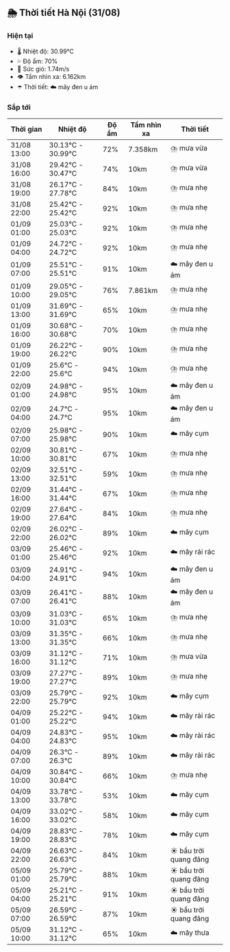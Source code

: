 ## 🌦️ Thời tiết Hà Nội (31/08)

### Hiện tại

- 🌡️ Nhiệt độ: 30.99℃
- 💦 Độ ẩm: 70%
- 💨 Sức gió: 1.74m/s
- 👁️ Tầm nhìn xa: 6.162km
- ☂️ Thời tiết: ☁️ mây đen u ám

### Sắp tới

| Thời gian | Nhiệt độ | Độ ẩm | Tầm nhìn xa | Thời tiết |
| --- | --- | --- | --- | --- |
| 31/08 13:00 | 30.13℃ - 30.99℃ | 72% | 7.358km | ⛈️ mưa vừa |
| 31/08 16:00 | 29.42℃ - 30.47℃ | 74% | 10km | ⛈️ mưa vừa |
| 31/08 19:00 | 26.17℃ - 27.78℃ | 84% | 10km | ⛈️ mưa nhẹ |
| 31/08 22:00 | 25.42℃ - 25.42℃ | 92% | 10km | ⛈️ mưa nhẹ |
| 01/09 01:00 | 25.03℃ - 25.03℃ | 92% | 10km | ⛈️ mưa nhẹ |
| 01/09 04:00 | 24.72℃ - 24.72℃ | 92% | 10km | ⛈️ mưa nhẹ |
| 01/09 07:00 | 25.51℃ - 25.51℃ | 91% | 10km | ☁️ mây đen u ám |
| 01/09 10:00 | 29.05℃ - 29.05℃ | 76% | 7.861km | ⛈️ mưa nhẹ |
| 01/09 13:00 | 31.69℃ - 31.69℃ | 65% | 10km | ⛈️ mưa nhẹ |
| 01/09 16:00 | 30.68℃ - 30.68℃ | 70% | 10km | ⛈️ mưa nhẹ |
| 01/09 19:00 | 26.22℃ - 26.22℃ | 90% | 10km | ⛈️ mưa nhẹ |
| 01/09 22:00 | 25.6℃ - 25.6℃ | 94% | 10km | ⛈️ mưa nhẹ |
| 02/09 01:00 | 24.98℃ - 24.98℃ | 95% | 10km | ☁️ mây đen u ám |
| 02/09 04:00 | 24.7℃ - 24.7℃ | 95% | 10km | ☁️ mây đen u ám |
| 02/09 07:00 | 25.98℃ - 25.98℃ | 90% | 10km | ☁️ mây cụm |
| 02/09 10:00 | 30.81℃ - 30.81℃ | 67% | 10km | ⛈️ mưa nhẹ |
| 02/09 13:00 | 32.51℃ - 32.51℃ | 59% | 10km | ⛈️ mưa nhẹ |
| 02/09 16:00 | 31.44℃ - 31.44℃ | 67% | 10km | ⛈️ mưa nhẹ |
| 02/09 19:00 | 27.64℃ - 27.64℃ | 84% | 10km | ⛈️ mưa nhẹ |
| 02/09 22:00 | 26.02℃ - 26.02℃ | 89% | 10km | ☁️ mây cụm |
| 03/09 01:00 | 25.46℃ - 25.46℃ | 92% | 10km | ☁️ mây rải rác |
| 03/09 04:00 | 24.91℃ - 24.91℃ | 94% | 10km | ☁️ mây đen u ám |
| 03/09 07:00 | 26.41℃ - 26.41℃ | 88% | 10km | ☁️ mây đen u ám |
| 03/09 10:00 | 31.03℃ - 31.03℃ | 65% | 10km | ⛈️ mưa nhẹ |
| 03/09 13:00 | 31.35℃ - 31.35℃ | 66% | 10km | ⛈️ mưa nhẹ |
| 03/09 16:00 | 31.12℃ - 31.12℃ | 71% | 10km | ⛈️ mưa vừa |
| 03/09 19:00 | 27.27℃ - 27.27℃ | 89% | 10km | ⛈️ mưa nhẹ |
| 03/09 22:00 | 25.79℃ - 25.79℃ | 92% | 10km | ☁️ mây cụm |
| 04/09 01:00 | 25.22℃ - 25.22℃ | 94% | 10km | ☁️ mây rải rác |
| 04/09 04:00 | 24.83℃ - 24.83℃ | 95% | 10km | ☁️ mây rải rác |
| 04/09 07:00 | 26.3℃ - 26.3℃ | 89% | 10km | ☁️ mây rải rác |
| 04/09 10:00 | 30.84℃ - 30.84℃ | 66% | 10km | ⛈️ mưa nhẹ |
| 04/09 13:00 | 33.78℃ - 33.78℃ | 53% | 10km | ☁️ mây cụm |
| 04/09 16:00 | 33.02℃ - 33.02℃ | 58% | 10km | ☁️ mây cụm |
| 04/09 19:00 | 28.83℃ - 28.83℃ | 78% | 10km | ☁️ mây cụm |
| 04/09 22:00 | 26.63℃ - 26.63℃ | 84% | 10km | ☀️ bầu trời quang đãng |
| 05/09 01:00 | 25.79℃ - 25.79℃ | 88% | 10km | ☀️ bầu trời quang đãng |
| 05/09 04:00 | 25.21℃ - 25.21℃ | 91% | 10km | ☀️ bầu trời quang đãng |
| 05/09 07:00 | 26.59℃ - 26.59℃ | 87% | 10km | ☀️ bầu trời quang đãng |
| 05/09 10:00 | 31.12℃ - 31.12℃ | 65% | 10km | ☁️ mây thưa |
